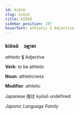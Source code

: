 ```yaml
---
id: kiösö
slug: kiösö
title: KİÖSÖ
sidebar_position: 197
hoverText: athletic § Adjective
---
```


### kiösö&emsp;<span kind="abugida">ɔɟɽıɐı</span>

*athletic* **§** Adjective

**Verb**: to be athletic

**Noun**: athleticness

**Modifier**: athletic

Japanese 強壮 kyōsō undefined

*Japonic Language Family*